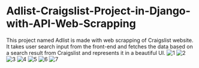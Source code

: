 # Adlist-Craigslist-Project-in-Django-with-API-Web-Scrapping
This project named Adlist is made with web scrapping of Craigslist website. 
It takes user search input from the front-end and fetches the data based on a search result from Craigslist and represents it in a beautiful UI. 
![1](https://user-images.githubusercontent.com/60030361/127400661-eecd36ff-2a0c-477b-a320-966a3204177a.JPG)
![2](https://user-images.githubusercontent.com/60030361/127400671-a42baa28-7e4f-41f3-ac96-52ceb2ef1b7b.JPG)
![3](https://user-images.githubusercontent.com/60030361/127400682-09aa5192-7e24-480b-bf3f-4a47ef7570fc.JPG)
![4](https://user-images.githubusercontent.com/60030361/127400696-a23e8d18-a976-4d1a-86f0-957216ad3d61.JPG)
![5](https://user-images.githubusercontent.com/60030361/127400708-1730f4e0-50fc-43fd-ab94-b76aaec8caa2.JPG)
![6](https://user-images.githubusercontent.com/60030361/127400715-0b469caf-28bc-40fb-89c2-5a346139e47d.JPG)
![7](https://user-images.githubusercontent.com/60030361/127400717-884ae8f9-8fb8-4891-97ef-935199eabcff.JPG)
